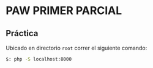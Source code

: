 # PAW PRIMER PARCIAL

## Práctica

Ubicado en directorio `root` correr el siguiente comando:

```bash
$: php -S localhost:8000
```

